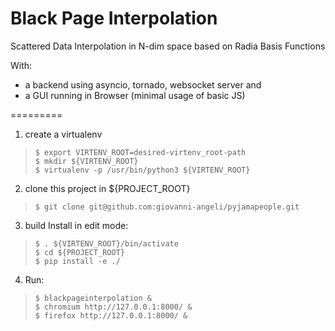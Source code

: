 # Black Page Interpolation

Scattered Data Interpolation in N-dim space based on Radia Basis Functions

With: 
  * a backend using asyncio, tornado, websocket server and 
  * a GUI running in Browser (minimal usage of basic JS)

=========

1. create a virtualenv 
>     $ export VIRTENV_ROOT=desired-virtenv_root-path
>     $ mkdir ${VIRTENV_ROOT}
>     $ virtualenv -p /usr/bin/python3 ${VIRTENV_ROOT}

2. clone this project in ${PROJECT_ROOT}
>     $ git clone git@github.com:giovanni-angeli/pyjamapeople.git

3. build Install in edit mode:
>     $ . ${VIRTENV_ROOT}/bin/activate
>     $ cd ${PROJECT_ROOT}               
>     $ pip install -e ./

4. Run:
>     $ blackpageinterpolation &
>     $ chromium http://127.0.0.1:8000/ &
>     $ firefox http://127.0.0.1:8000/ &

